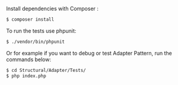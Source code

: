 Install dependencies with Composer :

```bash
$ composer install
```

To run the tests use phpunit:
```bash
$ ./vendor/bin/phpunit
```

Or for example if you want to debug or test Adapter Pattern, run the commands below:
```bash
$ cd Structural/Adapter/Tests/
$ php index.php
```